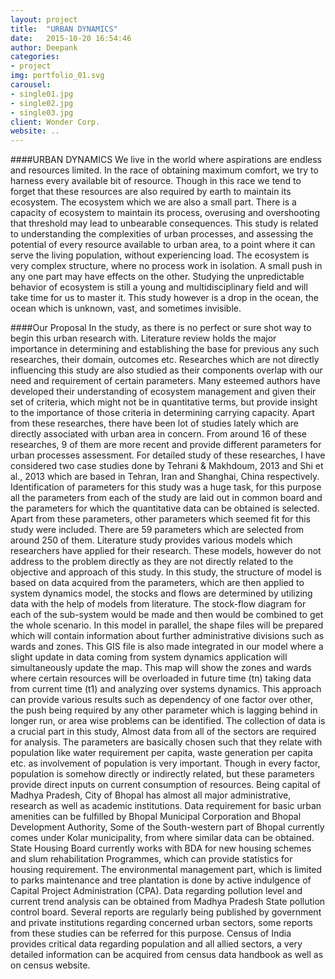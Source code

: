 ```yaml
---
layout: project
title:  "URBAN DYNAMICS"
date:   2015-10-20 16:54:46
author: Deepank
categories:
- project
img: portfolio_01.svg
carousel:
- single01.jpg
- single02.jpg
- single03.jpg
client: Wonder Corp.
website: ..
---
```

####URBAN DYNAMICS
We live in the world where aspirations are endless and resources limited. In the race of obtaining maximum comfort, we try to harness every available bit of resource. Though in this race we tend to forget that these resources are also required by earth to maintain its ecosystem. The ecosystem which we are also a small part. There is a capacity of ecosystem to maintain its process, overusing and overshooting that threshold may lead to unbearable consequences. This study is related to understanding the complexities of urban processes, and assessing the potential of every resource available to urban area, to a point where it can serve the living population, without experiencing load. The ecosystem is very complex structure, where no process work in isolation. A small push in any one part may have effects on the other. Studying the unpredictable behavior of ecosystem is still a young and multidisciplinary field and will take time for us to master it. This study however is a drop in the ocean, the ocean which is unknown, vast, and sometimes invisible.

####Our Proposal
In the study, as there is no perfect or sure shot way to begin this urban research with. Literature review holds the major importance in determining and establishing the base for previous any such researches, their domain, outcomes etc. Researches which are not directly influencing this study are also studied as their components overlap with our need and requirement of certain parameters. Many esteemed authors have developed their understanding of ecosystem management and given their set of criteria, which might not be in quantitative terms, but provide insight to the importance of those criteria in determining carrying capacity. Apart from these researches, there have been lot of studies lately which are directly associated with urban area in concern. From around 16 of these researches, 9 of them are more recent and provide different parameters for urban processes assessment. For detailed study of these researches, I have considered two case studies done by Tehrani & Makhdoum, 2013 and Shi et al., 2013 which are based in Tehran, Iran and Shanghai, China respectively. 
Identification of parameters for this study was a huge task, for this purpose all the parameters from each of the study are laid out in common board and the parameters for which the quantitative data can be obtained is selected. Apart from these parameters, other parameters which seemed fit for this study were included. There are 59 parameters which are selected from around 250 of them.
Literature study provides various models which researchers have applied for their research. These models, however do not address to the problem directly as they are not directly related to the objective and approach of this study. In this study, the structure of model is based on data acquired from the parameters, which are then applied to system dynamics model, the stocks and flows are determined by utilizing data with the help of models from literature. The stock-flow diagram for each of the sub-system would be made and then would be combined to get the whole scenario. In this model in parallel, the shape files will be prepared which will contain information about further administrative divisions such as wards and zones. This GIS file is also made integrated in our model where a slight update in data coming from system dynamics application will simultaneously update the map. This map will show the zones and wards where certain resources will be overloaded in future time (tn) taking data from current time (t1) and analyzing over systems dynamics. This approach can provide various results such as dependency of one factor over other, the push being required by any other parameter which is lagging behind in longer run, or area wise problems can be identified.
The collection of data is a crucial part in this study, Almost data from all of the sectors are required for analysis. The parameters are basically chosen such that they relate with population like water requirement per capita, waste generation per capita etc. as involvement of population is very important. Though in every factor, population is somehow directly or indirectly related, but these parameters provide direct inputs on current consumption of resources. 
Being capital of Madhya Pradesh, City of Bhopal has almost all major administrative, research as well as academic institutions. Data requirement for basic urban amenities can be fulfilled by Bhopal Municipal Corporation and Bhopal Development Authority, Some of the South-western part of Bhopal currently comes under Kolar municipality, from where similar data can be obtained. State Housing Board currently works with BDA for new housing schemes and slum rehabilitation Programmes, which can provide statistics for housing requirement. The environmental management part, which is limited to parks maintenance and tree plantation is done by active indulgence of Capital Project Administration (CPA). Data regarding pollution level and current trend analysis can be obtained from Madhya Pradesh State pollution control board. Several reports are regularly being published by government and private institutions regarding concerned urban sectors, some reports from these studies can be referred for this purpose. Census of India provides critical data regarding population and all allied sectors, a very detailed information can be acquired from census data handbook as well as on census website.
